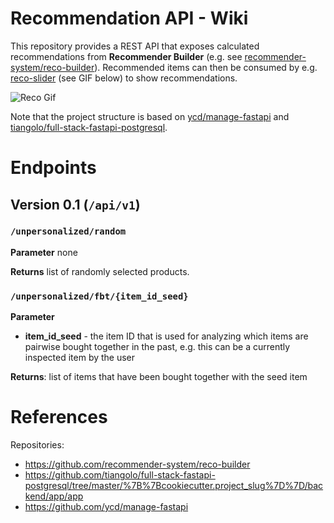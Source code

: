 # Recommendation API - Wiki

This repository provides a REST API that exposes calculated recommendations from **Recommender Builder** (e.g.
see [recommender-system/reco-builder][reco-builder]). Recommended items can then be consumed by
e.g. [reco-slider][reco-slider] (see GIF below) to show recommendations.

![Reco Gif](https://santhalus.de/wp-content/uploads/2021/09/reco.gif)

Note that the project structure is based on
[ycd/manage-fastapi][ycd] and [tiangolo/full-stack-fastapi-postgresql][tiangolo].

# Endpoints

## Version 0.1 (`/api/v1`)

### `/unpersonalized/random`

**Parameter** none

**Returns** list of randomly selected products.

### `/unpersonalized/fbt/{item_id_seed}`

**Parameter**

- **item_id_seed** - the item ID that is used for analyzing which items are pairwise bought together in the past, e.g.
  this can be a currently inspected item by the user

**Returns**: list of items that have been bought together with the seed item

# References

Repositories:

- https://github.com/recommender-system/reco-builder
- https://github.com/tiangolo/full-stack-fastapi-postgresql/tree/master/%7B%7Bcookiecutter.project_slug%7D%7D/backend/app/app
- https://github.com/ycd/manage-fastapi

[reco-builder]: https://github.com/recommender-system/reco-builder

[reco-slider]: https://github.com/recommender-system/reco-slider

[tiangolo]: https://github.com/tiangolo/full-stack-fastapi-postgresql/tree/master/%7B%7Bcookiecutter.project_slug%7D%7D/backend/app/app

[ycd]: https://github.com/ycd/manage-fastapi


<html>

</html>